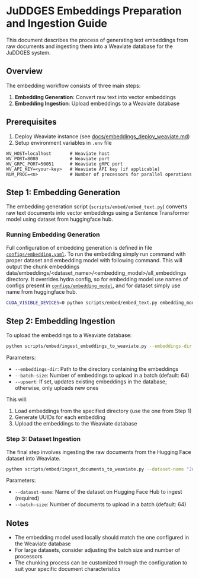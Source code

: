 # JuDDGES Embeddings Preparation and Ingestion Guide

This document describes the process of generating text embeddings from raw documents and ingesting them into a Weaviate database for the JuDDGES system.

## Overview

The embedding workflow consists of three main steps:

1. **Embedding Generation**: Convert raw text into vector embeddings
2. **Embedding Ingestion**: Upload embeddings to a Weaviate database

## Prerequisites

1. Deploy Weaviate instance (see [docs/embeddings_deploy_weaviate.md](/docs/embeddings_deploy_weaviate.md))
2. Setup environment variables in `.env` file
  ```
  WV_HOST=localhost       # Weaviate host
  WV_PORT=8080            # Weaviate port
  WV_GRPC_PORT=50051      # Weaviate gRPC port
  WV_API_KEY=<your-key>   # Weaviate API key (if applicable)
  NUM_PROC=<n>            # Number of processors for parallel operations
  ```

## Step 1: Embedding Generation

The embedding generation script (`scripts/embed/embed_text.py`) converts raw text documents into vector embeddings using a Sentence Transformer model using dataset from huggingface hub.

### Running Embedding Generation
Full configuration of embedding generation is defined in file [`configs/embedding.yaml`](/configs/embedding.yaml). To run the embedding simply run command with proper dataset and embedding model with following command. This will output the chunk embeddings data/embeddings/<dataset_name>/<embedding_model>/all_embeddings directory. It overrides hydra config, so for embedding model use names of configs present in [`configs/embedding_model`](/configs/embedding_model), and for dataset simply use name from huggingface hub.

```bash
CUDA_VISIBLE_DEVICES=0 python scripts/embed/embed_text.py embedding_model=mmlw-roberta-large dataset_name="JuDDGES/pl-court-raw"
```

## Step 2: Embedding Ingestion

To upload the embeddings to a Weaviate database:

```bash
python scripts/embed/ingest_embeddings_to_weaviate.py --embeddings-dir data/embeddings/pl-court-raw/mmlw-roberta-large/all_embeddings [--batch-size 64] [--upsert]
```

Parameters:
- `--embeddings-dir`: Path to the directory containing the embeddings
- `--batch-size`: Number of embeddings to upload in a batch (default: 64)
- `--upsert`: If set, updates existing embeddings in the database; otherwise, only uploads new ones

This will:
1. Load embeddings from the specified directory (use the one from Step 1)
2. Generate UUIDs for each embedding
3. Upload the embeddings to the Weaviate database


### Step 3: Dataset Ingestion

The final step involves ingesting the raw documents from the Hugging Face dataset into Weaviate.

```bash
python scripts/embed/ingest_documents_to_weaviate.py --dataset-name "JuDDGES/pl-court-raw" [--batch-size 64]
```

Parameters:
- `--dataset-name`: Name of the dataset on Hugging Face Hub to ingest (required)
- `--batch-size`: Number of documents to upload in a batch (default: 64)

## Notes

- The embedding model used locally should match the one configured in the Weaviate database
- For large datasets, consider adjusting the batch size and number of processors
- The chunking process can be customized through the configuration to suit your specific document characteristics
